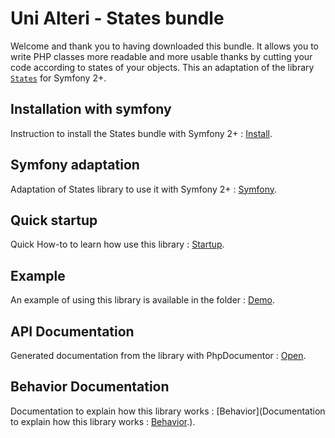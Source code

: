 Uni Alteri - States bundle
===========================

Welcome and thank you to having downloaded this bundle. It allows you to write PHP classes more readable and
more usable thanks by cutting your code according to states of your objects. This an adaptation of the library
[`States`](http://teknoo.it/states) for Symfony 2+.

Installation with symfony
-------------------------
Instruction to install the States bundle with Symfony 2+ : [Install](docs/install.md).

Symfony adaptation
------------------
Adaptation of States library to use it with Symfony 2+ : [Symfony](docs/symfony.md).

Quick startup
-------------
Quick How-to to learn how use this library : [Startup](docs/howto/quick-startup.md).

Example
-------
An example of using this library is available in the folder : [Demo](demo/demo.php).

API Documentation
-----------------
Generated documentation from the library with PhpDocumentor : [Open](docs/api/index.html).

Behavior Documentation
----------------------
Documentation to explain how this library works : [Behavior](Documentation to explain how this library works : [Behavior](Behavior).).